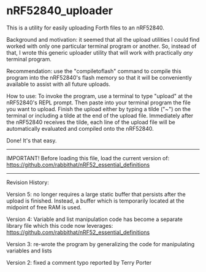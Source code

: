 # nRF52840_uploader
This is a utility for easily uploading Forth files to an nRF52840.

Background and motivation:  it seemed that all the upload utilities I could find worked with only one particular terminal program or another.  So, instead of that, I wrote this generic uploader utility that will work with practically *any* terminal program.  

Recommendation: use the "compiletoflash" command to compile this program into the nRF52840's flash memory so that it will be conveniently available to assist with all future uploads.

How to use:  To invoke the program, use a terminal to type "upload" at the nRF52840's REPL prompt.  Then paste into your terminal program the file you want to upload.  Finish the upload either by typing a tilde ("~") on the terminal or including a tilde at the end of the upload file.  Immediately after the nRF52840 receives the tilde, each line of the upload file will be automatically evaluated and compiled onto the nRF52840.

Done!  It's that easy.

------------------------------------------------------------------------------------------------

IMPORTANT!  Before loading this file, load the current version of: https://github.com/rabbithat/nRF52_essential_definitions

------------------------------------------------------------------------------------------------

Revision History:

Version 5: no longer requires a large static buffer that persists after the upload is finished.  Instead, a buffer which is temporarily located at the midpoint of free RAM is used.

Version 4: Variable and list manipulation code has become a separate library file which this code now leverages:  https://github.com/rabbithat/nRF52_essential_definitions

Version 3: re-wrote the program by generalizing the code for manipulating variables and lists

Version 2: fixed a comment typo reported by Terry Porter
